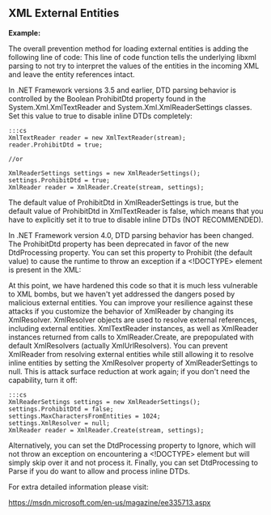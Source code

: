 XML External Entities
-------

**Example:**

The overall prevention method for loading external entities is adding the following line of code:
This line of code function tells the underlying libxml parsing to not try to interpret the values 
of the entities in the incoming XML and leave the entity references intact.

In .NET Framework versions 3.5 and earlier, DTD parsing behavior is controlled by the 
Boolean ProhibitDtd property found in the System.Xml.XmlTextReader and System.Xml.XmlReaderSettings
classes. Set this value to true to disable inline DTDs completely:

	:::cs	
	XmlTextReader reader = new XmlTextReader(stream);
	reader.ProhibitDtd = true;

	//or

	XmlReaderSettings settings = new XmlReaderSettings();
	settings.ProhibitDtd = true;
	XmlReader reader = XmlReader.Create(stream, settings);

The default value of ProhibitDtd in XmlReaderSettings is true, but the default value 
of ProhibitDtd in XmlTextReader is false, which means that you have to explicitly set 
it to true to disable inline DTDs (NOT RECOMMENDED).

In .NET Framework version 4.0, DTD parsing 
behavior has been changed. The ProhibitDtd property has been deprecated in favor of 
the new DtdProcessing property. You can set this property to Prohibit (the default value) 
to cause the runtime to throw an exception if a <!DOCTYPE> element is present in the XML:

At this point, we have hardened this code so that it is much less vulnerable to XML bombs, 
but we haven't yet addressed the dangers posed by malicious external entities. 
You can improve your resilience against these attacks if you customize the behavior 
of XmlReader by changing its XmlResolver. XmlResolver objects are used to resolve external 
references, including external entities. XmlTextReader instances, as well as XmlReader 
instances returned from calls to XmlReader.Create, are prepopulated with default 
XmlResolvers (actually XmlUrlResolvers). You can prevent XmlReader from resolving 
external entities while still allowing it to resolve inline entities by setting the 
XmlResolver property of XmlReaderSettings to null. This is attack surface reduction 
at work again; if you don't need the capability, turn it off:

	:::cs	
	XmlReaderSettings settings = new XmlReaderSettings();
	settings.ProhibitDtd = false;
	settings.MaxCharactersFromEntities = 1024;
	settings.XmlResolver = null;
	XmlReader reader = XmlReader.Create(stream, settings);


Alternatively, you can set the DtdProcessing property to Ignore, which will not throw 
an exception on encountering a <!DOCTYPE> element but will simply skip over it and not 
process it. Finally, you can set DtdProcessing to Parse if you do want to allow and process inline DTDs.

For extra detailed information please visit:

https://msdn.microsoft.com/en-us/magazine/ee335713.aspx 
